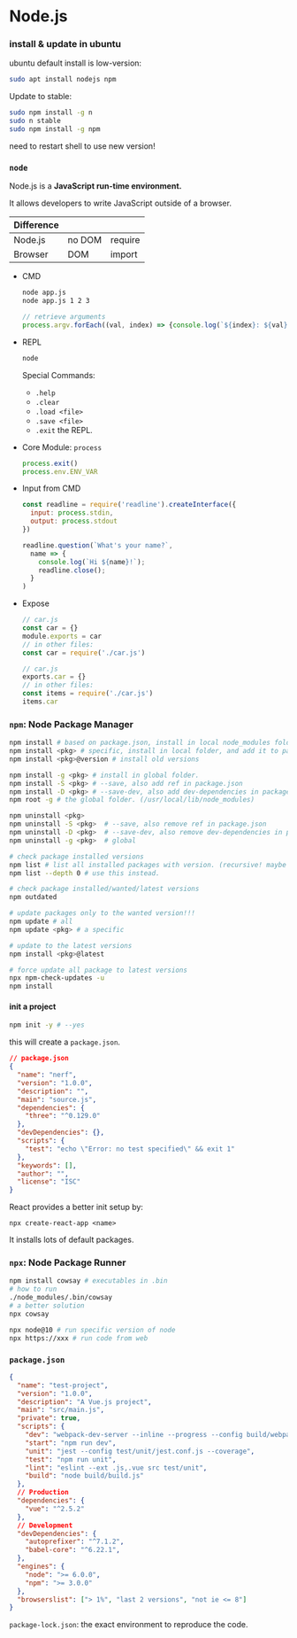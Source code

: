 # Node.js

### install & update in ubuntu

ubuntu default install is low-version:

```bash
sudo apt install nodejs npm
```

Update to stable:

```bash
sudo npm install -g n
sudo n stable
sudo npm install -g npm
```

need to restart shell to use new version!


### `node`

Node.js is a **JavaScript run-time environment.**

It allows developers to write JavaScript outside of a browser.

| Difference |        |         |
| ---------- | ------ | ------- |
| Node.js    | no DOM | require |
| Browser    | DOM    | import  |

* CMD

  ```bash
  node app.js
  node app.js 1 2 3
  ```

  ```javascript
  // retrieve arguments
  process.argv.forEach((val, index) => {console.log(`${index}: ${val}`)})
  ```

  
* REPL

  ```bash
  node
  ```

  Special Commands:

  * `.help`
  * `.clear`
  * `.load <file>` 
  * `.save <file>`
  * `.exit` the REPL.

* Core Module: `process`

  ```javascript
  process.exit()
  process.env.ENV_VAR
  ```

  
* Input from CMD

  ```javascript
  const readline = require('readline').createInterface({
    input: process.stdin,
    output: process.stdout
  })
  
  readline.question(`What's your name?`, 
    name => {
      console.log(`Hi ${name}!`);
      readline.close();
    }
  )
  ```

* Expose

  ```javascript
  // car.js
  const car = {}
  module.exports = car
  // in other files:
  const car = require('./car.js')
  ```

  ```javascript
  // car.js
  exports.car = {}
  // in other files:
  const items = require('./car.js')
  items.car
  ```

  
### `npm`: Node Package Manager

```bash
npm install # based on package.json, install in local node_modules folder.
npm install <pkg> # specific, install in local folder, and add it to package.json.
npm install <pkg>@version # install old versions

npm install -g <pkg> # install in global folder.
npm install -S <pkg> # --save, also add ref in package.json
npm install -D <pkg> # --save-dev, also add dev-dependencies in package.json
npm root -g # the global folder. (/usr/local/lib/node_modules)

npm uninstall <pkg> 
npm uninstall -S <pkg>  # --save, also remove ref in package.json
npm uninstall -D <pkg>  # --save-dev, also remove dev-dependencies in package.json
npm uninstall -g <pkg>  # global

# check package installed versions
npm list # list all installed packages with version. (recursive! maybe very long)
npm list --depth 0 # use this instead.

# check package installed/wanted/latest versions
npm outdated

# update packages only to the wanted version!!! 
npm update # all
npm update <pkg> # a specific

# update to the latest versions
npm install <pkg>@latest

# force update all package to latest versions
npx npm-check-updates -u 
npm install
```

#### init a project

```bash
npm init -y # --yes
```

this will create a `package.json`.

```json
// package.json
{
  "name": "nerf",
  "version": "1.0.0",
  "description": "",
  "main": "source.js",
  "dependencies": {
    "three": "^0.129.0"
  },
  "devDependencies": {},
  "scripts": {
    "test": "echo \"Error: no test specified\" && exit 1"
  },
  "keywords": [],
  "author": "",
  "license": "ISC"
}

```


React provides a better init setup by:

`npx create-react-app <name>`

It installs lots of default packages.


### `npx`: Node Package Runner

```bash
npm install cowsay # executables in .bin
# how to run
./node_modules/.bin/cowsay
# a better solution
npx cowsay
```

```bash
npx node@10 # run specific version of node
npx https://xxx # run code from web
```


### `package.json`

```json
{
  "name": "test-project",
  "version": "1.0.0",
  "description": "A Vue.js project",
  "main": "src/main.js",
  "private": true,
  "scripts": {
    "dev": "webpack-dev-server --inline --progress --config build/webpack.dev.conf.js",
    "start": "npm run dev",
    "unit": "jest --config test/unit/jest.conf.js --coverage",
    "test": "npm run unit",
    "lint": "eslint --ext .js,.vue src test/unit",
    "build": "node build/build.js"
  },
  // Production
  "dependencies": {
    "vue": "^2.5.2"
  },
  // Development
  "devDependencies": {
    "autoprefixer": "^7.1.2",
    "babel-core": "^6.22.1",
  },
  "engines": {
    "node": ">= 6.0.0",
    "npm": ">= 3.0.0"
  },
  "browserslist": ["> 1%", "last 2 versions", "not ie <= 8"]
}
```

`package-lock.json`: the exact environment to reproduce the code.


